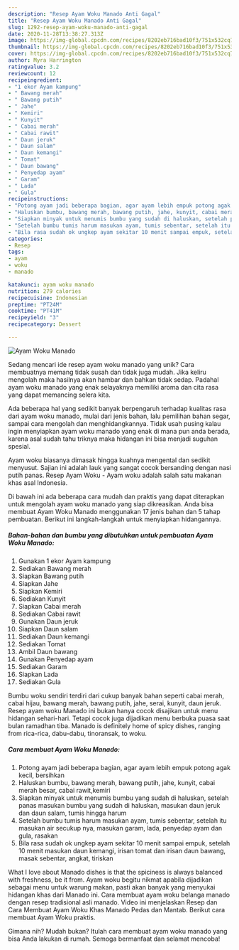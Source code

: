 ```yaml
---
description: "Resep Ayam Woku Manado Anti Gagal"
title: "Resep Ayam Woku Manado Anti Gagal"
slug: 1292-resep-ayam-woku-manado-anti-gagal
date: 2020-11-28T13:38:27.313Z
image: https://img-global.cpcdn.com/recipes/8202eb716bad10f3/751x532cq70/ayam-woku-manado-foto-resep-utama.jpg
thumbnail: https://img-global.cpcdn.com/recipes/8202eb716bad10f3/751x532cq70/ayam-woku-manado-foto-resep-utama.jpg
cover: https://img-global.cpcdn.com/recipes/8202eb716bad10f3/751x532cq70/ayam-woku-manado-foto-resep-utama.jpg
author: Myra Harrington
ratingvalue: 3.2
reviewcount: 12
recipeingredient:
- "1 ekor Ayam kampung"
- " Bawang merah"
- " Bawang putih"
- " Jahe"
- " Kemiri"
- " Kunyit"
- " Cabai merah"
- " Cabai rawit"
- " Daun jeruk"
- " Daun salam"
- " Daun kemangi"
- " Tomat"
- " Daun bawang"
- " Penyedap ayam"
- " Garam"
- " Lada"
- " Gula"
recipeinstructions:
- "Potong ayam jadi beberapa bagian, agar ayam lebih empuk potong agak kecil, bersihkan"
- "Haluskan bumbu, bawang merah, bawang putih, jahe, kunyit, cabai merah besar, cabai rawit,kemiri"
- "Siapkan minyak untuk menumis bumbu yang sudah di haluskan, setelah panas masukan bumbu yang sudah di haluskan, masukan daun jeruk dan daun salam, tumis hingga harum"
- "Setelah bumbu tumis harum masukan ayam, tumis sebentar, setelah itu masukan air secukup nya, masukan garam, lada, penyedap ayam dan gula, rasakan"
- "Bila rasa sudah ok ungkep ayam sekitar 10 menit sampai empuk, setelah 10 menit masukan daun kemangi, irisan tomat dan irisan daun bawang, masak sebentar, angkat, tiriskan"
categories:
- Resep
tags:
- ayam
- woku
- manado

katakunci: ayam woku manado 
nutrition: 279 calories
recipecuisine: Indonesian
preptime: "PT24M"
cooktime: "PT41M"
recipeyield: "3"
recipecategory: Dessert

---
```



![Ayam Woku Manado](https://img-global.cpcdn.com/recipes/8202eb716bad10f3/751x532cq70/ayam-woku-manado-foto-resep-utama.jpg)

Sedang mencari ide resep ayam woku manado yang unik? Cara membuatnya memang tidak susah dan tidak juga mudah. Jika keliru mengolah maka hasilnya akan hambar dan bahkan tidak sedap. Padahal ayam woku manado yang enak selayaknya memiliki aroma dan cita rasa yang dapat memancing selera kita.

Ada beberapa hal yang sedikit banyak berpengaruh terhadap kualitas rasa dari ayam woku manado, mulai dari jenis bahan, lalu pemilihan bahan segar, sampai cara mengolah dan menghidangkannya. Tidak usah pusing kalau ingin menyiapkan ayam woku manado yang enak di mana pun anda berada, karena asal sudah tahu triknya maka hidangan ini bisa menjadi suguhan spesial.

Ayam woku biasanya dimasak hingga kuahnya mengental dan sedikit menyusut. Sajian ini adalah lauk yang sangat cocok bersanding dengan nasi putih panas. Resep Ayam Woku - Ayam woku adalah salah satu makanan khas asal Indonesia.


Di bawah ini ada beberapa cara mudah dan praktis yang dapat diterapkan untuk mengolah ayam woku manado yang siap dikreasikan. Anda bisa membuat Ayam Woku Manado menggunakan 17 jenis bahan dan 5 tahap pembuatan. Berikut ini langkah-langkah untuk menyiapkan hidangannya.

<!--inarticleads1-->

##### Bahan-bahan dan bumbu yang dibutuhkan untuk pembuatan Ayam Woku Manado:

1. Gunakan 1 ekor Ayam kampung
1. Sediakan  Bawang merah
1. Siapkan  Bawang putih
1. Siapkan  Jahe
1. Siapkan  Kemiri
1. Sediakan  Kunyit
1. Siapkan  Cabai merah
1. Sediakan  Cabai rawit
1. Gunakan  Daun jeruk
1. Siapkan  Daun salam
1. Sediakan  Daun kemangi
1. Sediakan  Tomat
1. Ambil  Daun bawang
1. Gunakan  Penyedap ayam
1. Sediakan  Garam
1. Siapkan  Lada
1. Sediakan  Gula


Bumbu woku sendiri terdiri dari cukup banyak bahan seperti cabai merah, cabai hijau, bawang merah, bawang putih, jahe, serai, kunyit, daun jeruk. Resep ayam woku Manado ini bukan hanya cocok disajikan untuk menu hidangan sehari-hari. Tetapi cocok juga dijadikan menu berbuka puasa saat bulan ramadhan tiba. Manado is definitely home of spicy dishes, ranging from rica-rica, dabu-dabu, tinoransak, to woku. 

<!--inarticleads2-->

##### Cara membuat Ayam Woku Manado:

1. Potong ayam jadi beberapa bagian, agar ayam lebih empuk potong agak kecil, bersihkan
1. Haluskan bumbu, bawang merah, bawang putih, jahe, kunyit, cabai merah besar, cabai rawit,kemiri
1. Siapkan minyak untuk menumis bumbu yang sudah di haluskan, setelah panas masukan bumbu yang sudah di haluskan, masukan daun jeruk dan daun salam, tumis hingga harum
1. Setelah bumbu tumis harum masukan ayam, tumis sebentar, setelah itu masukan air secukup nya, masukan garam, lada, penyedap ayam dan gula, rasakan
1. Bila rasa sudah ok ungkep ayam sekitar 10 menit sampai empuk, setelah 10 menit masukan daun kemangi, irisan tomat dan irisan daun bawang, masak sebentar, angkat, tiriskan


What I love about Manado dishes is that the spiciness is always balanced with freshness, be it from. Ayam woku begitu nikmat apabila dijadikan sebagai menu untuk warung makan, pasti akan banyak yang menyukai hidangan khas dari Manado ini. Cara membuat ayam woku belanga manado dengan resep tradisional asli manado. Video ini menjelaskan Resep dan Cara Membuat Ayam Woku Khas Manado Pedas dan Mantab. Berikut cara membuat Ayam Woku praktis. 

Gimana nih? Mudah bukan? Itulah cara membuat ayam woku manado yang bisa Anda lakukan di rumah. Semoga bermanfaat dan selamat mencoba!
